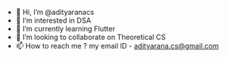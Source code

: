 - 👋 Hi, I’m @adityaranacs
- 👀 I’m interested in DSA
- 🌱 I’m currently learning Flutter
- 💞️ I’m looking to collaborate on Theoretical CS
- 📫 How to reach me ? my email ID - adityarana.cs@gmail.com

<!---
adityaranacs/adityaranacs is a ✨ special ✨ repository because its `README.md` (this file) appears on your GitHub profile.
You can click the Preview link to take a look at your changes.
--->
